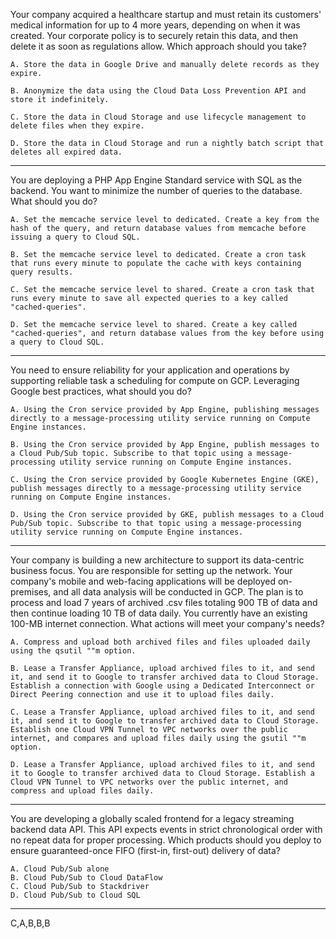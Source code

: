 Your company acquired a healthcare startup and must retain its customers' medical information for up to 4 more years, depending on when it was created. Your corporate policy is to securely retain this data, and then delete it as soon as regulations allow.
Which approach should you take?

    A. Store the data in Google Drive and manually delete records as they expire.

    B. Anonymize the data using the Cloud Data Loss Prevention API and store it indefinitely.

    C. Store the data in Cloud Storage and use lifecycle management to delete files when they expire.

    D. Store the data in Cloud Storage and run a nightly batch script that deletes all expired data.

----

You are deploying a PHP App Engine Standard service with SQL as the backend. You want to minimize the number of queries to the database.
What should you do?

    A. Set the memcache service level to dedicated. Create a key from the hash of the query, and return database values from memcache before issuing a query to Cloud SQL.

    B. Set the memcache service level to dedicated. Create a cron task that runs every minute to populate the cache with keys containing query results.

    C. Set the memcache service level to shared. Create a cron task that runs every minute to save all expected queries to a key called "cached-queries".

    D. Set the memcache service level to shared. Create a key called "cached-queries", and return database values from the key before using a query to Cloud SQL.

----

You need to ensure reliability for your application and operations by supporting reliable task a scheduling for compute on GCP. Leveraging Google best practices, what should you do?

    A. Using the Cron service provided by App Engine, publishing messages directly to a message-processing utility service running on Compute Engine instances.

    B. Using the Cron service provided by App Engine, publish messages to a Cloud Pub/Sub topic. Subscribe to that topic using a message-processing utility service running on Compute Engine instances.

    C. Using the Cron service provided by Google Kubernetes Engine (GKE), publish messages directly to a message-processing utility service running on Compute Engine instances.

    D. Using the Cron service provided by GKE, publish messages to a Cloud Pub/Sub topic. Subscribe to that topic using a message-processing utility service running on Compute Engine instances.

----

Your company is building a new architecture to support its data-centric business focus. You are responsible for setting up the network. Your company's mobile and web-facing applications will be deployed on-premises, and all data analysis will be conducted in GCP. The plan is to process and load 7 years of archived .csv files totaling 900 TB of data and then continue loading 10 TB of data daily. You currently have an existing 100-MB internet connection.
What actions will meet your company's needs?

    A. Compress and upload both archived files and files uploaded daily using the qsutil ""m option.

    B. Lease a Transfer Appliance, upload archived files to it, and send it, and send it to Google to transfer archived data to Cloud Storage. Establish a connection with Google using a Dedicated Interconnect or Direct Peering connection and use it to upload files daily.

    C. Lease a Transfer Appliance, upload archived files to it, and send it, and send it to Google to transfer archived data to Cloud Storage. Establish one Cloud VPN Tunnel to VPC networks over the public internet, and compares and upload files daily using the gsutil ""m option.

    D. Lease a Transfer Appliance, upload archived files to it, and send it to Google to transfer archived data to Cloud Storage. Establish a Cloud VPN Tunnel to VPC networks over the public internet, and compress and upload files daily.

----

You are developing a globally scaled frontend for a legacy streaming backend data API. This API expects events in strict chronological order with no repeat data for proper processing.
Which products should you deploy to ensure guaranteed-once FIFO (first-in, first-out) delivery of data?

    A. Cloud Pub/Sub alone
    B. Cloud Pub/Sub to Cloud DataFlow
    C. Cloud Pub/Sub to Stackdriver
    D. Cloud Pub/Sub to Cloud SQL

----
C,A,B,B,B
